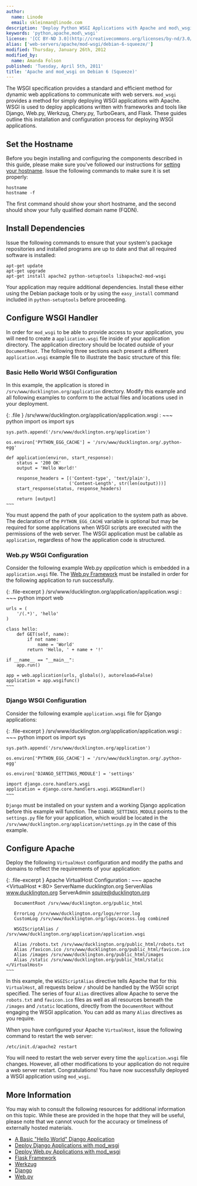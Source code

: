 ```yaml
---
author:
  name: Linode
  email: skleinman@linode.com
description: 'Deploy Python WSGI Applications with Apache and mod\_wsgi.'
keywords: 'python,apache,mod\_wsgi'
license: '[CC BY-ND 3.0](http://creativecommons.org/licenses/by-nd/3.0/us/)'
alias: ['web-servers/apache/mod-wsgi/debian-6-squeeze/']
modified: Thursday, January 26th, 2012
modified_by:
  name: Amanda Folson
published: 'Tuesday, April 5th, 2011'
title: 'Apache and mod_wsgi on Debian 6 (Squeeze)'
---
```


The WSGI specification provides a standard and efficient method for dynamic web applications to communicate with web servers. `mod_wsgi` provides a method for simply deploying WSGI applications with Apache. WSGI is used to deploy applications written with frameworks and tools like Django, Web.py, Werkzug, Chery.py, TurboGears, and Flask. These guides outline this installation and configuration process for deploying WSGI applications.

Set the Hostname
----------------

Before you begin installing and configuring the components described in this guide, please make sure you've followed our instructions for [setting your hostname](/docs/getting-started#sph_set-the-hostname). Issue the following commands to make sure it is set properly:

    hostname
    hostname -f

The first command should show your short hostname, and the second should show your fully qualified domain name (FQDN).

Install Dependencies
--------------------

Issue the following commands to ensure that your system's package repositories and installed programs are up to date and that all required software is installed:

    apt-get update
    apt-get upgrade
    apt-get install apache2 python-setuptools libapache2-mod-wsgi

Your application may require additional dependencies. Install these either using the Debian package tools or by using the `easy_install` command included in `python-setuptools` before proceeding.

Configure WSGI Handler
----------------------

In order for `mod_wsgi` to be able to provide access to your application, you will need to create a `application.wsgi` file inside of your application directory. The application directory should be located *outside* of your `DocumentRoot`. The following three sections each present a different `application.wsgi` example file to illustrate the basic structure of this file:

### Basic Hello World WSGI Configuration

In this example, the application is stored in `/srv/www/ducklington.org/application` directory. Modify this example and all following examples to conform to the actual files and locations used in your deployment.

{: .file }
/srv/www/ducklington.org/application/application.wsgi
:   ~~~ python
    import os
    import sys

    sys.path.append('/srv/www/ducklington.org/application')

    os.environ['PYTHON_EGG_CACHE'] = '/srv/www/ducklington.org/.python-egg'

    def application(environ, start_response):
        status = '200 OK'
        output = 'Hello World!'

        response_headers = [('Content-type', 'text/plain'),
                            ('Content-Length', str(len(output)))]
        start_response(status, response_headers)

        return [output]
    ~~~

You must append the path of your application to the system path as above. The declaration of the `PYTHON_EGG_CACHE` variable is optional but may be required for some applications when WSGI scripts are executed with the permissions of the web server. The WSGI application must be callable as `application`, regardless of how the application code is structured.

### Web.py WSGI Configuration

Consider the following example Web.py *application* which is embedded in a `application.wsgi` file. The [Web.py Framework](/docs/frameworks/webpy/) must be installed in order for the following application to run successfully.

{: .file-excerpt }
/srv/www/ducklington.org/application/application.wsgi
:   ~~~ python
    import web

    urls = (
        '/(.*)', 'hello'
    )

    class hello:        
        def GET(self, name):
            if not name: 
                name = 'World'
            return 'Hello, ' + name + '!'

    if __name__ == "__main__":
        app.run()

    app = web.application(urls, globals(), autoreload=False)
    application = app.wsgifunc()
    ~~~

### Django WSGI Configuration

Consider the following example `application.wsgi` file for Django applications:

{: .file-excerpt }
/srv/www/ducklington.org/application/application.wsgi
:   ~~~ python
    import os
    import sys

    sys.path.append('/srv/www/ducklington.org/application')

    os.environ['PYTHON_EGG_CACHE'] = '/srv/www/ducklington.org/.python-egg'

    os.environ['DJANGO_SETTINGS_MODULE'] = 'settings'

    import django.core.handlers.wsgi
    application = django.core.handlers.wsgi.WSGIHandler()
    ~~~

`Django` must be installed on your system and a working Django application before this example will function. The `DJANGO_SETTINGS_MODULE` points to the `settings.py` file for your application, which would be located in the `/srv/www/ducklington.org/application/settings.py` in the case of this example.

Configure Apache
----------------

Deploy the following `VirtualHost` configuration and modify the paths and domains to reflect the requirements of your application:

{: .file-excerpt }
Apache VirtualHost Configuration
:   ~~~ apache
    <VirtualHost *:80>
       ServerName ducklington.org
       ServerAlias www.ducklington.org
       ServerAdmin squire@ducklington.org

       DocumentRoot /srv/www/ducklington.org/public_html

       ErrorLog /srv/www/ducklington.org/logs/error.log 
       CustomLog /srv/www/ducklington.org/logs/access.log combined

       WSGIScriptAlias / /srv/www/ducklington.org/application/application.wsgi

       Alias /robots.txt /srv/www/ducklington.org/public_html/robots.txt
       Alias /favicon.ico /srv/www/ducklington.org/public_html/favicon.ico
       Alias /images /srv/www/ducklington.org/public_html/images 
       Alias /static /srv/www/ducklington.org/public_html/static
    </VirtualHost>
    ~~~

In this example, the `WSGIScriptAlias` directive tells Apache that for this `VirtualHost`, all requests below `/` should be handled by the WSGI script specified. The series of four `Alias` directives allow Apache to serve the `robots.txt` and `favicon.ico` files as well as all resources beneath the `/images` and `/static` locations, directly from the `DocumentRoot` without engaging the WSGI application. You can add as many `Alias` directives as you require.

When you have configured your Apache `VirtualHost`, issue the following command to restart the web server:

    /etc/init.d/apache2 restart

You will need to restart the web server every time the `application.wsgi` file changes. However, all other modifications to your application do not require a web server restart. Congratulations! You have now successfully deployed a WSGI application using `mod_wsgi`.

More Information
----------------

You may wish to consult the following resources for additional information on this topic. While these are provided in the hope that they will be useful, please note that we cannot vouch for the accuracy or timeliness of externally hosted materials.

- [A Basic "Hello World" Django Application](http://appgallery.appspot.com/about_app?app_id=agphcHBnYWxsZXJ5chMLEgxBcHBsaWNhdGlvbnMYvw8M)
- [Deploy Django Applications with mod\_wsgi](/docs/frameworks/django-apache-mod-wsgi/)
- [Deploy Web.py Applications with mod\_wsgi](/docs/frameworks/webpy/)
- [Flask Framework](http://flask.pocoo.org/)
- [Werkzug](http://werkzeug.pocoo.org/)
- [Django](http://www.djangoproject.com/)
- [Web.py](http://webpy.org/)



